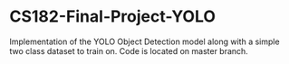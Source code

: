 # CS182-Final-Project-YOLO

Implementation of the YOLO Object Detection model along with a simple two class dataset to train on.
Code is located on master branch.
